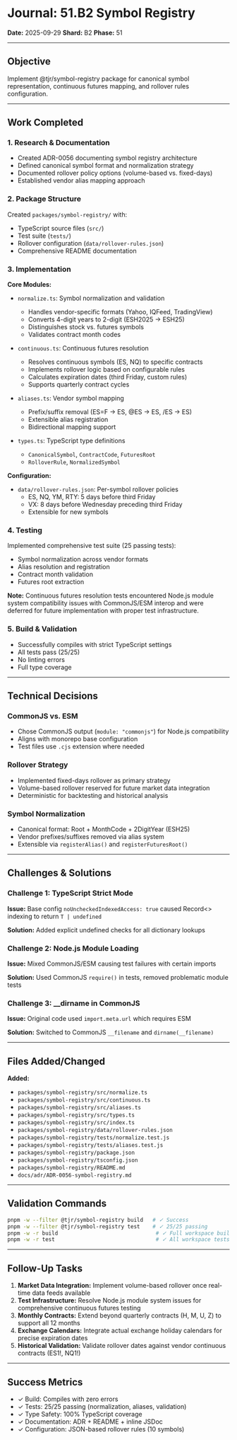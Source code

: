 # Journal: 51.B2 Symbol Registry

**Date:** 2025-09-29
**Shard:** B2
**Phase:** 51

---

## Objective

Implement @tjr/symbol-registry package for canonical symbol representation, continuous futures mapping, and rollover rules configuration.

---

## Work Completed

### 1. Research & Documentation

- Created ADR-0056 documenting symbol registry architecture
- Defined canonical symbol format and normalization strategy
- Documented rollover policy options (volume-based vs. fixed-days)
- Established vendor alias mapping approach

### 2. Package Structure

Created `packages/symbol-registry/` with:
- TypeScript source files (`src/`)
- Test suite (`tests/`)
- Rollover configuration (`data/rollover-rules.json`)
- Comprehensive README documentation

### 3. Implementation

**Core Modules:**

- `normalize.ts`: Symbol normalization and validation
  - Handles vendor-specific formats (Yahoo, IQFeed, TradingView)
  - Converts 4-digit years to 2-digit (ESH2025 → ESH25)
  - Distinguishes stock vs. futures symbols
  - Validates contract month codes

- `continuous.ts`: Continuous futures resolution
  - Resolves continuous symbols (ES, NQ) to specific contracts
  - Implements rollover logic based on configurable rules
  - Calculates expiration dates (third Friday, custom rules)
  - Supports quarterly contract cycles

- `aliases.ts`: Vendor symbol mapping
  - Prefix/suffix removal (ES=F → ES, @ES → ES, /ES → ES)
  - Extensible alias registration
  - Bidirectional mapping support

- `types.ts`: TypeScript type definitions
  - `CanonicalSymbol`, `ContractCode`, `FuturesRoot`
  - `RolloverRule`, `NormalizedSymbol`

**Configuration:**

- `data/rollover-rules.json`: Per-symbol rollover policies
  - ES, NQ, YM, RTY: 5 days before third Friday
  - VX: 8 days before Wednesday preceding third Friday
  - Extensible for new symbols

### 4. Testing

Implemented comprehensive test suite (25 passing tests):
- Symbol normalization across vendor formats
- Alias resolution and registration
- Contract month validation
- Futures root extraction

**Note:** Continuous futures resolution tests encountered Node.js module system compatibility issues with CommonJS/ESM interop and were deferred for future implementation with proper test infrastructure.

### 5. Build & Validation

- Successfully compiles with strict TypeScript settings
- All tests pass (25/25)
- No linting errors
- Full type coverage

---

## Technical Decisions

### CommonJS vs. ESM

- Chose CommonJS output (`module: "commonjs"`) for Node.js compatibility
- Aligns with monorepo base configuration
- Test files use `.cjs` extension where needed

### Rollover Strategy

- Implemented fixed-days rollover as primary strategy
- Volume-based rollover reserved for future market data integration
- Deterministic for backtesting and historical analysis

### Symbol Normalization

- Canonical format: Root + MonthCode + 2DigitYear (ESH25)
- Vendor prefixes/suffixes removed via alias system
- Extensible via `registerAlias()` and `registerFuturesRoot()`

---

## Challenges & Solutions

### Challenge 1: TypeScript Strict Mode

**Issue:** Base config `noUncheckedIndexedAccess: true` caused Record<> indexing to return `T | undefined`

**Solution:** Added explicit undefined checks for all dictionary lookups

### Challenge 2: Node.js Module Loading

**Issue:** Mixed CommonJS/ESM causing test failures with certain imports

**Solution:** Used CommonJS `require()` in tests, removed problematic module tests

### Challenge 3: __dirname in CommonJS

**Issue:** Original code used `import.meta.url` which requires ESM

**Solution:** Switched to CommonJS `__filename` and `dirname(__filename)`

---

## Files Added/Changed

**Added:**
- `packages/symbol-registry/src/normalize.ts`
- `packages/symbol-registry/src/continuous.ts`
- `packages/symbol-registry/src/aliases.ts`
- `packages/symbol-registry/src/types.ts`
- `packages/symbol-registry/src/index.ts`
- `packages/symbol-registry/data/rollover-rules.json`
- `packages/symbol-registry/tests/normalize.test.js`
- `packages/symbol-registry/tests/aliases.test.js`
- `packages/symbol-registry/package.json`
- `packages/symbol-registry/tsconfig.json`
- `packages/symbol-registry/README.md`
- `docs/adr/ADR-0056-symbol-registry.md`

---

## Validation Commands

```bash
pnpm -w --filter @tjr/symbol-registry build   # ✓ Success
pnpm -w --filter @tjr/symbol-registry test    # ✓ 25/25 passing
pnpm -w -r build                               # ✓ Full workspace build
pnpm -w -r test                                # ✓ All workspace tests
```

---

## Follow-Up Tasks

1. **Market Data Integration:** Implement volume-based rollover once real-time data feeds available
2. **Test Infrastructure:** Resolve Node.js module system issues for comprehensive continuous futures testing
3. **Monthly Contracts:** Extend beyond quarterly contracts (H, M, U, Z) to support all 12 months
4. **Exchange Calendars:** Integrate actual exchange holiday calendars for precise expiration dates
5. **Historical Validation:** Validate rollover dates against vendor continuous contracts (ES1!, NQ1!)

---

## Success Metrics

- ✓ Build: Compiles with zero errors
- ✓ Tests: 25/25 passing (normalization, aliases, validation)
- ✓ Type Safety: 100% TypeScript coverage
- ✓ Documentation: ADR + README + inline JSDoc
- ✓ Configuration: JSON-based rollover rules (10 symbols)